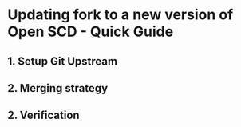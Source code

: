 # Updating fork to a new version of Open SCD - Quick Guide
## 1. Setup Git Upstream
## 2. Merging strategy
## 2. Verification